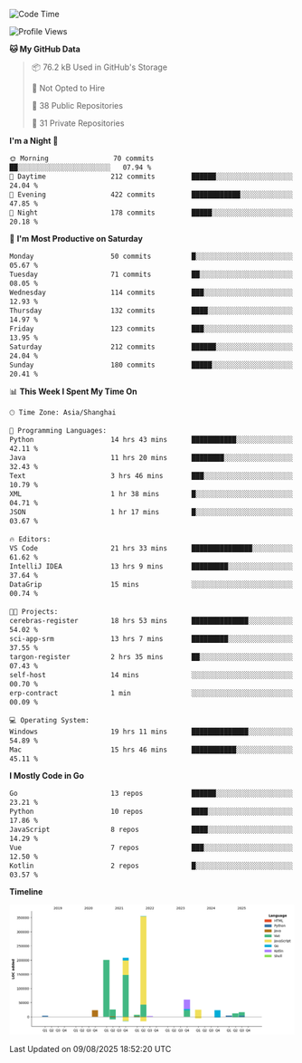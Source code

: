 <!--START_SECTION:waka-->
![Code Time](http://img.shields.io/badge/Code%20Time-4%2C348%20hrs%2013%20mins-blue)

![Profile Views](http://img.shields.io/badge/Profile%20Views-0-blue)

**🐱 My GitHub Data** 

> 📦 76.2 kB Used in GitHub's Storage 
 > 
> 🚫 Not Opted to Hire
 > 
> 📜 38 Public Repositories 
 > 
> 🔑 31 Private Repositories 
 > 
**I'm a Night 🦉** 

```text
🌞 Morning                70 commits          ██░░░░░░░░░░░░░░░░░░░░░░░   07.94 % 
🌆 Daytime                212 commits         ██████░░░░░░░░░░░░░░░░░░░   24.04 % 
🌃 Evening                422 commits         ████████████░░░░░░░░░░░░░   47.85 % 
🌙 Night                  178 commits         █████░░░░░░░░░░░░░░░░░░░░   20.18 % 
```
📅 **I'm Most Productive on Saturday** 

```text
Monday                   50 commits          █░░░░░░░░░░░░░░░░░░░░░░░░   05.67 % 
Tuesday                  71 commits          ██░░░░░░░░░░░░░░░░░░░░░░░   08.05 % 
Wednesday                114 commits         ███░░░░░░░░░░░░░░░░░░░░░░   12.93 % 
Thursday                 132 commits         ████░░░░░░░░░░░░░░░░░░░░░   14.97 % 
Friday                   123 commits         ███░░░░░░░░░░░░░░░░░░░░░░   13.95 % 
Saturday                 212 commits         ██████░░░░░░░░░░░░░░░░░░░   24.04 % 
Sunday                   180 commits         █████░░░░░░░░░░░░░░░░░░░░   20.41 % 
```


📊 **This Week I Spent My Time On** 

```text
🕑︎ Time Zone: Asia/Shanghai

💬 Programming Languages: 
Python                   14 hrs 43 mins      ███████████░░░░░░░░░░░░░░   42.11 % 
Java                     11 hrs 20 mins      ████████░░░░░░░░░░░░░░░░░   32.43 % 
Text                     3 hrs 46 mins       ███░░░░░░░░░░░░░░░░░░░░░░   10.79 % 
XML                      1 hr 38 mins        █░░░░░░░░░░░░░░░░░░░░░░░░   04.71 % 
JSON                     1 hr 17 mins        █░░░░░░░░░░░░░░░░░░░░░░░░   03.67 % 

🔥 Editors: 
VS Code                  21 hrs 33 mins      ███████████████░░░░░░░░░░   61.62 % 
IntelliJ IDEA            13 hrs 9 mins       █████████░░░░░░░░░░░░░░░░   37.64 % 
DataGrip                 15 mins             ░░░░░░░░░░░░░░░░░░░░░░░░░   00.74 % 

🐱‍💻 Projects: 
cerebras-register        18 hrs 53 mins      ██████████████░░░░░░░░░░░   54.02 % 
sci-app-srm              13 hrs 7 mins       █████████░░░░░░░░░░░░░░░░   37.55 % 
targon-register          2 hrs 35 mins       ██░░░░░░░░░░░░░░░░░░░░░░░   07.43 % 
self-host                14 mins             ░░░░░░░░░░░░░░░░░░░░░░░░░   00.70 % 
erp-contract             1 min               ░░░░░░░░░░░░░░░░░░░░░░░░░   00.09 % 

💻 Operating System: 
Windows                  19 hrs 11 mins      ██████████████░░░░░░░░░░░   54.89 % 
Mac                      15 hrs 46 mins      ███████████░░░░░░░░░░░░░░   45.11 % 
```

**I Mostly Code in Go** 

```text
Go                       13 repos            ██████░░░░░░░░░░░░░░░░░░░   23.21 % 
Python                   10 repos            ████░░░░░░░░░░░░░░░░░░░░░   17.86 % 
JavaScript               8 repos             ████░░░░░░░░░░░░░░░░░░░░░   14.29 % 
Vue                      7 repos             ███░░░░░░░░░░░░░░░░░░░░░░   12.50 % 
Kotlin                   2 repos             █░░░░░░░░░░░░░░░░░░░░░░░░   03.57 % 
```



**Timeline**

![Lines of Code chart](https://raw.githubusercontent.com/youtiaoguagua/youtiaoguagua/master/assets/bar_graph.png)


 Last Updated on 09/08/2025 18:52:20 UTC
<!--END_SECTION:waka-->